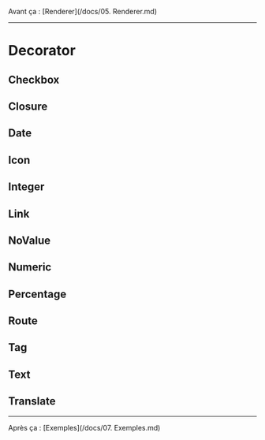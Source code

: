 Avant ça : [Renderer](/docs/05. Renderer.md)

---

# Decorator

## Checkbox

## Closure

## Date

## Icon

## Integer

## Link

## NoValue

## Numeric

## Percentage

## Route

## Tag

## Text

## Translate

---

Après ça : [Exemples](/docs/07. Exemples.md)